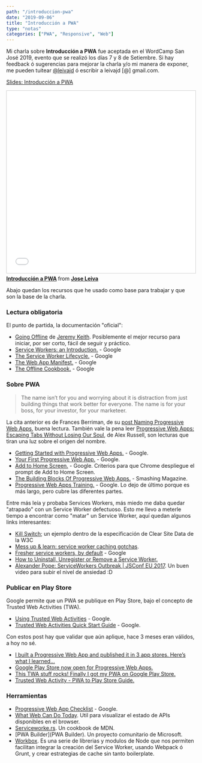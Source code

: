```yaml
---
path: "/introduccion-pwa"
date: "2019-09-06"
title: "Introducción a PWA"
type: "notas"
categories: ["PWA", "Responsive", "Web"]
---
```


Mi charla sobre **Introducción a PWA** fue aceptada en el WordCamp San José 2019, evento que se realiz&oacute; los d&iacute;as 7 y 8 de Setiembre. Si hay feedback ó sugerencias para mejorar la charla y/o mi manera de exponer, me pueden tuitear [@leivajd](https://twitter.com/leivajd) ó escribir a leivajd [@] gmail.com.

[Slides: Introducción a PWA](https://www.slideshare.net/leivajd/intro-pwa-word-camp-2019/)

<iframe src="//www.slideshare.net/slideshow/embed_code/key/CVXOBy38bL8Fd7" width="595" height="485" frameborder="0" marginwidth="0" marginheight="0" scrolling="no" style="border:1px solid #CCC; border-width:1px; margin-bottom:5px; max-width: 100%;" allowfullscreen> </iframe> <div style="margin-bottom:5px"> <strong> <a href="//www.slideshare.net/leivajd/intro-pwa-word-camp-2019" title="Introducción a PWA" target="_blank">Introducción a PWA</a> </strong> from <strong><a href="https://www.slideshare.net/leivajd" target="_blank">Jose Leiva</a></strong> </div>

Abajo quedan los recursos que he usado como base para trabajar y que son la base de la charla.

### Lectura obligatoria

El punto de partida, la documentación "oficial":

- [Going Offline](https://abookapart.com/products/going-offline) de [Jeremy Keith](https://adactio.com/). Posiblemente el mejor recurso para iniciar, por ser corto, fácil de seguir y práctico.
- [Service Workers: an Introduction.](https://developers.google.com/web/fundamentals/primers/service-workers/) - Google
- [The Service Worker Lifecycle.](https://developers.google.com/web/fundamentals/primers/service-workers/lifecycle) - Google
- [The Web App Manifest.](https://developers.google.com/web/fundamentals/web-app-manifest/) - Google
- [The Offline Cookbook.](https://developers.google.com/web/fundamentals/instant-and-offline/offline-cookbook/) - Google

### Sobre PWA

> The name isn’t for you and worrying about it is distraction from just building things that work better for everyone. The name is for your boss, for your investor, for your marketeer.

La cita anterior es de Frances Berriman, de su [post Naming Progressive Web Apps](https://fberriman.com/2017/06/26/naming-progressive-web-apps/), buena lectura. También vale la pena leer [Progressive Web Apps: Escaping Tabs Without Losing Our Soul](https://infrequently.org/2015/06/progressive-apps-escaping-tabs-without-losing-our-soul/), de Alex Russell, son lecturas que tiran una luz sobre el origen del nombre.

- [Getting Started with Progressive Web Apps.](https://developers.google.com/web/updates/2015/12/getting-started-pwa) - Google.
- [Your First Progressive Web App.](https://developers.google.com/web/fundamentals/codelabs/your-first-pwapp/) - Google.
- [Add to Home Screen.](https://developers.google.com/web/fundamentals/app-install-banners/) - Google. Criterios para que Chrome despliegue el prompt de Add to Home Screen.
- [The Building Blocks Of Progressive Web Apps.](https://www.smashingmagazine.com/2016/09/the-building-blocks-of-progressive-web-apps/) - Smashing Magazine.
- [Progressive Web Apps Training.](https://developers.google.com/web/ilt/pwa/) - Google. Lo dejo de &uacute;ltimo porque es más largo, pero cubre las diferentes partes.

Entre más leía y probaba Services Workers, más miedo me daba quedar "atrapado" con un Service Worker defectuoso. Esto me llevo a meterle tiempo a encontrar como "matar" un Service Worker, aquí quedan algunos links interesantes:

- [Kill Switch](https://www.w3.org/TR/clear-site-data/#example-killswitch); un ejemplo dentro de la especificación de Clear Site Data de la W3C
- [Mess up & learn: service worker caching gotchas](https://novemberfive.co/blog/mess-up-service-workers-caching-gotcha).
- [Fresher service workers, by default](https://developers.google.com/web/updates/2018/06/fresher-sw) - Google
- [How to Uninstall, Unregister or Remove a Service Worker.](https://love2dev.com/blog/how-to-uninstall-a-service-worker/)
- [Alexander Pope: ServiceWorkers Outbreak | JSConf EU 2017](https://www.youtube.com/watch?v=CPP9ew4Co0M). Un buen video para subir el nivel de ansiedad :D

### Publicar en Play Store

Google permite que un PWA se publique en Play Store, bajo el concepto de Trusted Web Activities (TWA).

- [Using Trusted Web Activities](https://developers.google.com/web/updates/2019/02/using-twa) - Google.
- [Trusted Web Activities Quick Start Guide](https://developers.google.com/web/updates/2019/08/twas-quickstart) - Google.

Con estos post hay que validar que aún aplique, hace 3 meses eran válidos, a hoy no sé.

- [I built a Progressive Web App and published it in 3 app stores. Here’s what I learned...](https://www.freecodecamp.org/news/i-built-a-pwa-and-published-it-in-3-app-stores-heres-what-i-learned-7cb3f56daf9b/)
- [Google Play Store now open for Progressive Web Apps.](https://medium.com/@firt/google-play-store-now-open-for-progressive-web-apps-ec6f3c6ff3cc)
- [This TWA stuff rocks! Finally I got my PWA on Google Play Store.](https://medium.com/@svenbudak/this-twa-stuff-rocks-finally-i-got-my-pwa-on-google-play-store-b92fe8dae31f)
- [Trusted Web Activity - PWA to Play Store Guide.](https://fireship.io/lessons/pwa-to-play-store/)

### Herramientas

- [Progressive Web App Checklist](https://developers.google.com/web/progressive-web-apps/checklist) - Google.
- [What Web Can Do Today](https://whatwebcando.today/). Util para visualizar el estado de APIs disponibles en el browser.
- [Serviceworke.rs](https://serviceworke.rs/). Un cookbook de MDN.
- [PWA Builder](PWA Builder). Un proyecto comunitario de Microsoft.
- [Workbox](https://developers.google.com/web/tools/workbox/). Es una serie de librerias y modulos de Node que nos permiten facilitan integrar la creación del Service Worker, usando Webpack ó Grunt, y crear estrategias de cache sin tanto boilerplate.
